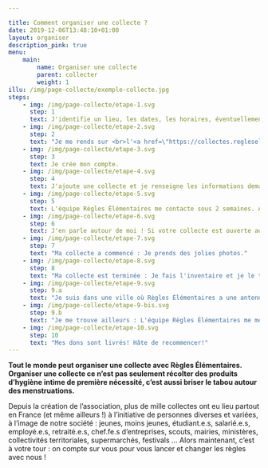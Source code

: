 ```yaml
---

title: Comment organiser une collecte ?
date: 2019-12-06T13:48:10+01:00
layout: organiser
description_pink: true
menu: 
    main:
        name: Organiser une collecte
        parent: collecter
        weight: 1
illu: /img/page-collecte/exemple-collecte.jpg
steps: 
    - img: /img/page-collecte/etape-1.svg
      step: 1
      text: J'identifie un lieu, les dates, les horaires, éventuellement des coéquipier.e.s.
    - img: /img/page-collecte/etape-2.svg
      step: 2
      text: "Je me rends sur <br>l'<a href=\"https://collectes.regleselementaires.com/\" target=\"_blank\" onclick=\"gtag({'event': 'clicOrganiserCollecte' , 'eventCategory' : 'Collecte' , 'eventAction' : 'organiser' , 'eventLabel': 'bouton_step_2' })\">espace collecte Règles Élémentaires</a>."
    - img: /img/page-collecte/etape-3.svg
      step: 3
      text: Je crée mon compte.
    - img: /img/page-collecte/etape-4.svg
      step: 4
      text: J'ajoute une collecte et je renseigne les informations demandées (au moins 2 semaines avant le début de ma collecte).
    - img: /img/page-collecte/etape-5.svg
      step: 5
      text: L'équipe Règles Élémentaires me contacte sous 2 semaines. Après validation de ma collecte, je reçois le kit collecte par mail.
    - img: /img/page-collecte/etape-6.svg
      step: 6
      text: J'en parle autour de moi ! Si votre collecte est ouverte au public, nous communiquerons dessus également.
    - img: /img/page-collecte/etape-7.svg
      step: 7
      text: "Ma collecte a commencé : Je prends des jolies photos."
    - img: /img/page-collecte/etape-8.svg
      step: 8
      text: "Ma collecte est terminée : Je fais l'inventaire et je le transmets avec les photos."
    - img: /img/page-collecte/etape-9.svg
      step: 9.a
      text: "Je suis dans une ville où Règles Élémentaires a une antenne : L'équipe Règles Élémentaires vient récupérer mes dons."
    - img: /img/page-collecte/etape-9-bis.svg
      step: 9.b
      text: "Je me trouve ailleurs : L'équipe Règles Élémentaires me met en relation avec un partenaire redistributeur de son réseau."
    - img: /img/page-collecte/etape-10.svg
      step: 10
      text: "Mes dons sont livrés! Hâte de recommencer!"
---
```

**Tout le monde peut organiser une collecte avec Règles Élémentaires. Organiser une collecte ce n’est pas seulement récolter des produits d’hygiène intime de première nécessité, c’est aussi briser le tabou autour des menstruations.**

Depuis la création de l’association, plus de mille collectes ont eu lieu partout en France (et même ailleurs !) à l’initiative de personnes diverses et variées, à l’image de notre société : jeunes, moins jeunes, étudiant.e.s, salarié.e.s, employé.e.s, retraité.e.s, chef.fe.s d’entreprises, scouts, mairies, ministères, collectivités territoriales, supermarchés, festivals … Alors maintenant, c’est à votre tour : on compte sur vous pour vous lancer et changer les règles avec nous ! 

